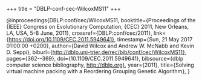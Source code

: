 +++
title = "DBLP-conf-cec-WilcoxMS11"
+++

@inproceedings{DBLP:conf/cec/WilcoxMS11,
   booktitle={Proceedings of the {IEEE} Congress on Evolutionary Computation, {CEC}
2011, New Orleans, LA, USA, 5-8 June, 2011},
   crossref={DBLP:conf/cec/2011},
   link={https://doi.org/10.1109/CEC.2011.5949641},
   timestamp={Sun, 21 May 2017 01:00:00 +0200},
   author={David Wilcox and
Andrew W. McNabb and
Kevin D. Seppi},
   biburl={http://dblp.uni-trier.de/rec/bib/conf/cec/WilcoxMS11},
   pages={362--369},
   doi={10.1109/CEC.2011.5949641},
   bibsource={dblp computer science bibliography, http://dblp.org},
   year={2011},
   title={Solving virtual machine packing with a Reordering Grouping Genetic
Algorithm},
}

